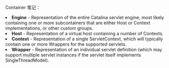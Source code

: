   Container 笔记：
  <li><b>Engine</b> - Representation of the entire Catalina servlet engine,
      most likely containing one or more subcontainers that are either Host
      or Context implementations, or other custom groups.
  <li><b>Host</b> - Representation of a virtual host containing a number
      of Contexts.
  <li><b>Context</b> - Representation of a single ServletContext, which will
      typically contain one or more Wrappers for the supported servlets.
  <li><b>Wrapper</b> - Representation of an individual servlet definition
      (which may support multiple servlet instances if the servlet itself
      implements SingleThreadModel).